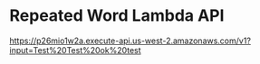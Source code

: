 # Repeated Word Lambda API


https://p26mio1w2a.execute-api.us-west-2.amazonaws.com/v1?input=Test%20Test%20ok%20test